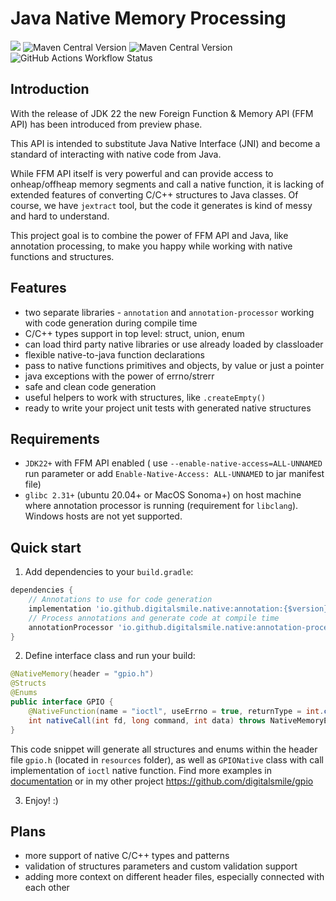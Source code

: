 # Java Native Memory Processing
![](https://img.shields.io/badge/Java-22+-success)
![Maven Central Version](https://img.shields.io/maven-central/v/io.github.digitalsmile.native/annotation?label=annotation)
![Maven Central Version](https://img.shields.io/maven-central/v/io.github.digitalsmile.native/annotation-processor?label=annotation-processor)
![GitHub Actions Workflow Status](https://img.shields.io/github/actions/workflow/status/digitalsmile/native-memory-processor/gradle.yml)

## Introduction

With the release of JDK 22 the new Foreign Function & Memory API (FFM API) has been introduced from preview phase.

This API is intended to substitute Java Native Interface (JNI) and become a standard of interacting with native code from Java.

While FFM API itself is very powerful and can provide access to onheap/offheap memory segments and call a native function, it is lacking of extended features of converting C/C++ structures to Java classes. 
Of course, we have `jextract` tool, but the code it generates is kind of messy and hard to understand.

This project goal is to combine the power of FFM API and Java, like annotation processing, to make you happy while working with native functions and structures.

## Features
- two separate libraries - `annotation` and `annotation-processor` working with code generation during compile time
- C/C++ types support in top level: struct, union, enum
- can load third party native libraries or use already loaded by classloader
- flexible native-to-java function declarations
- pass to native functions primitives and objects, by value or just a pointer
- java exceptions with the power of errno/strerr 
- safe and clean code generation
- useful helpers to work with structures, like `.createEmpty()`
- ready to write your project unit tests with generated native structures

## Requirements

- `JDK22+` with FFM API enabled ( use `--enable-native-access=ALL-UNNAMED` run parameter or add `Enable-Native-Access: ALL-UNNAMED` to jar manifest file)
- `glibc 2.31+` (ubuntu 20.04+ or MacOS Sonoma+) on host machine where annotation processor is running (requirement for `libclang`). 
Windows hosts are not yet supported.

## Quick start

1) Add dependencies to your `build.gradle`:
```groovy
dependencies {
    // Annotations to use for code generation
    implementation 'io.github.digitalsmile.native:annotation:{$version}'
    // Process annotations and generate code at compile time
    annotationProcessor 'io.github.digitalsmile.native:annotation-processor:{$version}'
}
```

2) Define interface class and run your build:
```java
@NativeMemory(header = "gpio.h")
@Structs
@Enums
public interface GPIO {
    @NativeFunction(name = "ioctl", useErrno = true, returnType = int.class)
    int nativeCall(int fd, long command, int data) throws NativeMemoryException;
}
```
This code snippet will generate all structures and enums within the header file `gpio.h` (located in `resources` folder), as well as `GPIONative` class with call implementation of `ioctl` native function.
Find more examples in [documentation](USAGE.md) or in my other project https://github.com/digitalsmile/gpio 

3) Enjoy! :)

## Plans

- more support of native C/C++ types and patterns
- validation of structures parameters and custom validation support
- adding more context on different header files, especially connected with each other

